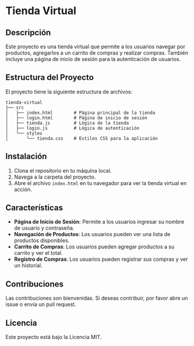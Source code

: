 # Tienda Virtual

## Descripción
Este proyecto es una tienda virtual que permite a los usuarios navegar por productos, agregarlos a un carrito de compras y realizar compras. También incluye una página de inicio de sesión para la autenticación de usuarios.

## Estructura del Proyecto
El proyecto tiene la siguiente estructura de archivos:

```
tienda-virtual
├── src
│   ├── index.html        # Página principal de la tienda
│   ├── login.html        # Página de inicio de sesión
│   ├── tienda.js         # Lógica de la tienda
│   ├── login.js          # Lógica de autenticación
│   └── styles
│       └── tienda.css    # Estilos CSS para la aplicación
```

## Instalación
1. Clona el repositorio en tu máquina local.
2. Navega a la carpeta del proyecto.
3. Abre el archivo `index.html` en tu navegador para ver la tienda virtual en acción.

## Características
- **Página de Inicio de Sesión**: Permite a los usuarios ingresar su nombre de usuario y contraseña.
- **Navegación de Productos**: Los usuarios pueden ver una lista de productos disponibles.
- **Carrito de Compras**: Los usuarios pueden agregar productos a su carrito y ver el total.
- **Registro de Compras**: Los usuarios pueden registrar sus compras y ver un historial.

## Contribuciones
Las contribuciones son bienvenidas. Si deseas contribuir, por favor abre un issue o envía un pull request.

## Licencia
Este proyecto está bajo la Licencia MIT.